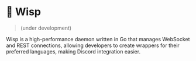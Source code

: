# 🍃 Wisp

> (under development)

Wisp is a high-performance daemon written in Go that manages WebSocket and REST
connections, allowing developers to create wrappers for their preferred
languages, making Discord integration easier.
